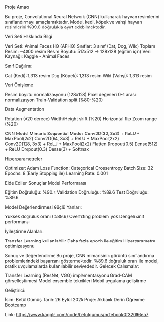 Proje Amacı

Bu proje, Convolutional Neural Network (CNN) kullanarak hayvan resimlerini sınıflandırmayı amaçlamaktadır.
Model, kedi, köpek ve vahşi hayvan resimlerini %89.6 doğrulukla ayırt edebilmektedir.

Veri Seti Hakkında Bilgi

Veri Seti: Animal Faces HQ (AFHQ)
Sınıflar: 3 sınıf (Cat, Dog, Wild)
Toplam Resim: ~4000 resim
Resim Boyutu: 512x512 → 128x128 (eğitim için)
Veri Kaynağı: Kaggle - Animal Faces

Sınıf Dağılımı:

Cat (Kedi): 1,313 resim
Dog (Köpek): 1,313 resim
Wild (Vahşi): 1,313 resim

Veri Önişleme

Resim boyutu normalizasyonu (128x128)
Pixel değerleri 0-1 arası normalizasyon
Train-Validation split (%80-%20)

Data Augmentation

Rotation (±20 derece)
Width/Height shift (%20)
Horizontal flip
Zoom range (%20)

CNN Model Mimaris
Sequential Model:
Conv2D(32, 3x3) + ReLU + MaxPool(2x2)
 Conv2D(64, 3x3) + ReLU + MaxPool(2x2)  
 Conv2D(128, 3x3) + ReLU + MaxPool(2x2)
 Flatten
 Dropout(0.5)
 Dense(512) + ReLU
 Dropout(0.3)
 Dense(3) + Softmax

 Hiperparametreler

Optimizer: Adam
Loss Function: Categorical Crossentropy
Batch Size: 32
Epochs: 8 (Early Stopping ile)
Learning Rate: 0.001

Elde Edilen Sonuçlar
Model Performansı

Eğitim Doğruluğu: %90.4
Validation Doğruluğu: %89.6
Test Doğruluğu: %89.6

 Model Değerlendirmesi
Güçlü Yanları:

Yüksek doğruluk oranı (%89.6)
Overfitting problemi yok
Dengeli sınıf performansı

İyileştirme Alanları:

Transfer Learning kullanılabilir
Daha fazla epoch ile eğitim
Hiperparametre optimizasyonu

Sonuç ve Değerlendirme
Bu proje, CNN mimarisinin görüntü sınıflandırma problemlerindeki başarısını göstermektedir. %89.6 doğruluk oranı ile model, pratik uygulamalarda kullanılabilir seviyededir.
Gelecek Çalışmalar:

Transfer Learning (ResNet, VGG) implementasyonu
Grad-CAM görselleştirmesi
Model ensemble teknikleri
Mobil uygulama geliştirme

Geliştirici:

İsim: Betül Gümüş
Tarih: 26 Eylül 2025
Proje: Akbank Derin Öğrenme Bootcamp

Link:
https://www.kaggle.com/code/betulgumus/notebook0f32096ea7
